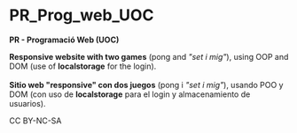 # PR_Prog_web_UOC
<strong>PR - Programació Web (UOC)</strong>

<strong>Responsive website with two games</strong> (pong and <i>"set i mig"</i>), using OOP and DOM (use of <strong>localstorage</strong> for the login).<br><br>
<strong>Sitio web "responsive" con dos juegos</strong> (pong i <i>"set i mig"</i>), usando POO y DOM (con uso de <strong>localstorage</strong> para el login y almacenamiento de usuarios).

CC BY-NC-SA
